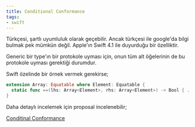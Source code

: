 ```yaml
---
title: Conditional Conformance
tags:
- swift
---
```

 
Türkçesi, şartlı uyumluluk olarak geçebilir. Ancak türkçesi ile google'da bilgi bulmak pek mümkün değil.
Apple'ın Swift 4.1 ile duyurduğu bir özelliktir.

Generic bir type'ın bir protokole uyması için, onun tüm alt öğelerinin de bu protokole uyması gerektiği durumdur.

Swift özelinde bir örnek vermek gerekirse;

```swift
extension Array: Equatable where Element: Equatable {
  static func ==(lhs: Array<Element>, rhs: Array<Element>) -> Bool { ... }
}
```

Daha detaylı incelemek için proposal incelenebilir;

[Conditinal Conformance](/https://github.com/apple/swift-evolution/blob/master/proposals/0143-conditional-conformances.md)
